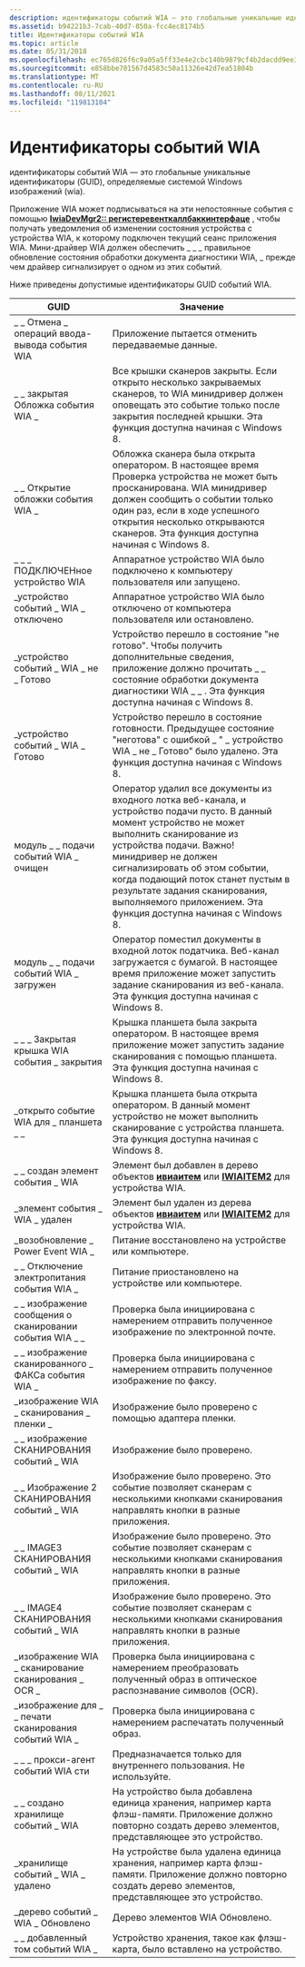 ```yaml
---
description: идентификаторы событий WIA — это глобальные уникальные идентификаторы (GUID), определяемые системой Windows изображений (wia).
ms.assetid: b94221b3-7cab-40d7-850a-fcc4ec8174b5
title: Идентификаторы событий WIA
ms.topic: article
ms.date: 05/31/2018
ms.openlocfilehash: ec765d826f6c9a05a5ff33e4e2cbc140b9879cf4b2dacdd9ee3f2f07b7451dda
ms.sourcegitcommit: e858bbe701567d4583c50a11326e42d7ea51804b
ms.translationtype: MT
ms.contentlocale: ru-RU
ms.lasthandoff: 08/11/2021
ms.locfileid: "119813104"
---
```

# <a name="wia-event-identifiers"></a>Идентификаторы событий WIA

идентификаторы событий WIA — это глобальные уникальные идентификаторы (GUID), определяемые системой Windows изображений (wia).

Приложение WIA может подписываться на эти непостоянные события с помощью [**IwiaDevMgr2:: регистеревенткаллбаккинтерфаце**](-wia-iwiadevmgr2-registereventcallbackinterface.md) , чтобы получать уведомления об изменении состояния устройства с устройства WIA, к которому подключен текущий сеанс приложения WIA. Мини-драйвер WIA должен обеспечить \_ \_ \_ правильное обновление состояния обработки документа диагностики WIA, \_ прежде чем драйвер сигнализирует о одном из этих событий.

Ниже приведены допустимые идентификаторы GUID событий WIA. 

| GUID                             | Значение                                                                                                                                                                                                                                                                                                                               |
|----------------------------------|---------------------------------------------------------------------------------------------------------------------------------------------------------------------------------------------------------------------------------------------------------------------------------------------------------------------------------------|
| \_ \_ Отмена \_ операций ввода-вывода события WIA           | Приложение пытается отменить передаваемые данные.                                                                                                                                                                                                                                                                                   |
| \_ \_ закрытая Обложка события WIA \_        | Все крышки сканеров закрыты. Если открыто несколько закрываемых сканеров, то WIA минидривер должен оповещать это событие только после закрытия последней крышки. Эта функция доступна начиная с Windows 8.                                                                                                                      |
| \_ \_ Открытие обложки события WIA \_          | Обложка сканера была открыта оператором. В настоящее время Проверка устройства не может быть просканирована. WIA минидривер должен сообщить о событии только один раз, если в ходе успешного открытия несколько открываются сканеров. Эта функция доступна начиная с Windows 8.                                                                                        |
| \_ \_ \_ ПОДКЛЮЧЕНное устройство WIA    | Аппаратное устройство WIA было подключено к компьютеру пользователя или запущено.                                                                                                                                                                                                                                                                |
| \_устройство событий \_ WIA \_ отключено | Аппаратное устройство WIA было отключено от компьютера пользователя или остановлено.                                                                                                                                                                                                                                                           |
| \_устройство событий \_ WIA \_ не \_ Готово   | Устройство перешло в состояние "не готово". Чтобы получить дополнительные сведения, приложение должно прочитать \_ \_ состояние обработки документа диагностики WIA \_ \_ . Эта функция доступна начиная с Windows 8.                                                                                                                                                         |
| \_устройство событий \_ WIA \_ Готово        | Устройство перешло в состояние готовности. Предыдущее состояние "неготова" с ошибкой \_ " \_ устройство WIA \_ не \_ Готово" было удалено. Эта функция доступна начиная с Windows 8.                                                                                                                                                             |
| модуль \_ \_ подачи событий WIA \_ очищен      | Оператор удалил все документы из входного лотка веб-канала, и устройство подачи пусто. В данный момент устройство не может выполнить сканирование из устройства подачи. Важно! минидривер не должен сигнализировать об этом событии, когда подающий поток станет пустым в результате задания сканирования, выполняемого приложением. Эта функция доступна начиная с Windows 8. |
| модуль \_ \_ подачи событий WIA \_ загружен       | Оператор поместил документы в входной лоток податчика. Веб-канал загружается с бумагой. В настоящее время приложение может запустить задание сканирования из веб-канала. Эта функция доступна начиная с Windows 8.                                                                                                                     |
| \_ \_ \_ Закрытая крышка WIA события \_ закрытия | Крышка планшета была закрыта оператором. В настоящее время приложение может запустить задание сканирования с помощью планшета. Эта функция доступна начиная с Windows 8.                                                                                                                                                                 |
| \_открыто событие WIA для \_ планшета \_ \_   | Крышка планшета была открыта оператором. В данный момент устройство не может выполнить сканирование с устройства планшета. Эта функция доступна начиная с Windows 8.                                                                                                                                                                                  |
| \_ \_ создан элемент события \_ WIA        | Элемент был добавлен в дерево объектов [**ивиаитем**](/windows/desktop/api/wia_xp/nn-wia_xp-iwiaitem) или [**IWIAITEM2**](-wia-iwiaitem2.md) для устройства WIA.                                                                                                                                                                                                   |
| \_элемент события \_ WIA \_ удален        | Элемент был удален из дерева объектов [**ивиаитем**](/windows/desktop/api/wia_xp/nn-wia_xp-iwiaitem) или [**IWIAITEM2**](-wia-iwiaitem2.md) для устройства WIA.                                                                                                                                                                                               |
| \_возобновление \_ Power Event WIA \_        | Питание восстановлено на устройстве или компьютере.                                                                                                                                                                                                                                                                                    |
| \_ \_ Отключение электропитания события WIA \_       | Питание приостановлено на устройстве или компьютере.                                                                                                                                                                                                                                                                                   |
| \_ \_ изображение сообщения о сканировании события WIA \_ \_   | Проверка была инициирована с намерением отправить полученное изображение по электронной почте.                                                                                                                                                                                                                                                                   |
| \_ \_ изображение сканированного \_ ФАКСа события WIA \_     | Проверка была инициирована с намерением отправить полученное изображение по факсу.                                                                                                                                                                                                                                                                      |
| \_изображение WIA \_ сканирования \_ пленки \_    | Изображение было проверено с помощью адаптера пленки.                                                                                                                                                                                                                                                                                             |
| \_ \_ изображение СКАНИРОВАНИЯ событий \_ WIA          | Изображение было проверено.                                                                                                                                                                                                                                                                                                                 |
| \_ \_ Изображение 2 СКАНИРОВАНИЯ событий \_ WIA         | Изображение было проверено. Это событие позволяет сканерам с несколькими кнопками сканирования направлять кнопки в разные приложения.                                                                                                                                                                                                      |
| \_ \_ IMAGE3 СКАНИРОВАНИЯ событий \_ WIA         | Изображение было проверено. Это событие позволяет сканерам с несколькими кнопками сканирования направлять кнопки в разные приложения.                                                                                                                                                                                                      |
| \_ \_ IMAGE4 СКАНИРОВАНИЯ событий \_ WIA         | Изображение было проверено. Это событие позволяет сканерам с несколькими кнопками сканирования направлять кнопки в разные приложения.                                                                                                                                                                                                      |
| \_изображение WIA \_ сканирование сканирования \_ OCR \_     | Проверка была инициирована с намерением преобразовать полученный образ в оптическое распознавание символов (OCR).                                                                                                                                                                                                                         |
| \_изображение для \_ \_ печати сканирования событий WIA \_   | Проверка была инициирована с намерением распечатать полученный образ.                                                                                                                                                                                                                                                                    |
| \_ \_ \_ прокси-агент событий WIA сти           | Предназначается только для внутреннего пользования. Не используйте.                                                                                                                                                                                                                                                                                           |
| \_ \_ создано хранилище событий \_ WIA     | На устройство была добавлена единица хранения, например карта флэш-памяти. Приложение должно повторно создать дерево элементов, представляющее это устройство.                                                                                                                                                                                            |
| \_хранилище событий \_ WIA \_ удалено     | На устройстве была удалена единица хранения, например карта флэш-памяти. Приложение должно повторно создать дерево элементов, представляющее это устройство.                                                                                                                                                                                        |
| \_дерево событий \_ WIA \_ Обновлено        | Дерево элементов WIA Обновлено.                                                                                                                                                                                                                                                                                                        |
| \_ \_ добавленный том событий WIA \_     | Устройство хранения, такое как флэш-карта, было вставлено на устройство.                                                                                                                                                                                                                                                                 |



 

 

 



